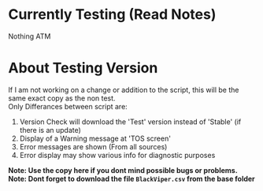 # Currently Testing (Read Notes)
Nothing ATM

# About Testing Version
If I am not working on a change or addition to the script, this will be the same exact copy as the non test.<br />
Only Differances between script are:
1. Version Check will download the 'Test' version instead of 'Stable' (if there is an update)
2. Display of a Warning message at 'TOS screen'
3. Error messages are shown (From all sources)
4. Error display may show various info for diagnostic purposes

**Note: Use the copy here if you dont mind possible bugs or problems.**<br />
**Note: Dont forget to download the file `BlackViper.csv` from the base folder**
